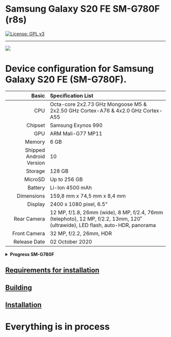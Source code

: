 # Samsung Galaxy S20 FE SM-G780F (r8s)
[![License: GPL v3](https://img.shields.io/badge/License-GPLv3-blue.svg)](https://www.gnu.org/licenses/gpl-3.0)

______________________
![](https://github.com/Sota4Ever/Mu-Silicium/raw/main/Resources/Pictures/Samsung-Galaxy-S20-FE.png)

Device configuration for Samsung Galaxy S20 FE (SM-G780F).
========================================

Basic   | Specification List
-------:|:-------------------------
CPU     | Octa-core 2x2.73 GHz Mongoose M5 & 2x2.50 GHz Cortex-A76 & 4x2.0 GHz Cortex-A55
Chipset | Samsung Exynos 990
GPU     | ARM Mali-G77 MP11
Memory  | 6 GB
Shipped Android Version | 10
Storage | 128 GB
MicroSD | Up to 256 GB
Battery | Li-Ion 4500 mAh
Dimensions | 159,8 mm x 74,5 mm x 8,4 mm
Display | 2400 x 1080 pixel, 6.5"
Rear Camera  | 12 MP, f/1.8, 26mm (wide), 8 MP, f/2.4, 76mm (telephoto), 12 MP, f/2.2, 13mm, 120˚ (ultrawide), LED flash, auto-HDR, panorama
Front Camera | 32 MP, f/2.2, 26mm, HDR
Release Date | 02 October 2020

<details>
<summary><b><strong>Progress SM-G780F</strong></b></summary>

| ✅    | **Working**     |
|-------|-----------------|
| ⚠️    | **Problematic** |
| ❌    | **Not Working** |
| ❔    | **Unknown**     |

<table>
<tr><th>Ubuntu Touch</th></tr>
<tr><td>

| Feature                    | Description                                                    | State |
|:---------------------------|:---------------------------------------------------------------|:-----:|
| Recovery                   |                                                                |  ❔   |
| Side Buttons               |                                                                |  ✅   |
| Proximity Sensor           |                                                                |  ❌   |
| Ambient Light Sensor       |                                                                |  ✅   |
| Light Sensor               |                                                                |  ✅   |
| Accelerometer Sensor       |                                                                |  ✅   |
| Compass Sensor             |                                                                |  ✅   | 
| Gyroscope Sensor           |                                                                |  ✅   |
| Rotation                   |                                                                |  ✅   |
| Fingerprint Sensor         |                                                                |  ❌   |
| Temperature Sensor         |                                                                |  ❌   |
| Battery                    |                                                                |  ✅   |
| USB Host Mode              |                                                                |  ✅   |
| USB Device Mode            |                                                                |  ❔   |
| USB Power Delivery         |                                                                |  ✅   |
| Charging                   |                                                                |  ✅   |
| WLAN                       | After rebooting it disconnects and sometimes doesn't detect it |  ⚠️   |
| CPU                        |                                                                |  ✅   |
| Touchscreen                |                                                                |  ✅   |
| Audio (Speakers/Microphone)|                                                                |  ✅   |
| Bluetooth                  |                                                                |  ❌   |
| GPS                        |                                                                |  ✅   |
| GPU                        |                                                                |  ✅   |
| Camera                     | Can't take photos (apparmor problems)                          |  ⚠️   |
| Mobile Data                |                                                                |  ❔   |
| Hotspot                    |                                                                |  ❔   |
| Airplane Mode              |                                                                |  ✅   |
| Display                    |                                                                |  ✅   | 
| Vibration                  |                                                                |  ✅   | 
| Waydroid                   |                                                                |  ❔   | 
| Double Tap to Wake         |                                                                |  ❌   | 
| SSH                        | You have to do it manually                                     |  ✅   | 
| Virtualization             |                                                                |  ❔   |
| Automatic brightness       |                                                                |  ✅   |

</td></tr> </table>

  </summary>
</details>

## [Requirements for installation](https://github.com/Sota4Ever/samsung-S20FE/blob/halium-13-r8s/Requirements-for-installation.md)

## [Building](https://github.com/Sota4Ever/samsung-S20FE/blob/halium-13-r8s/Building.md)

## [Installation](https://github.com/Sota4Ever/samsung-S20FE/blob/halium-13-r8s/Installation.md)

 # Everything is in process 